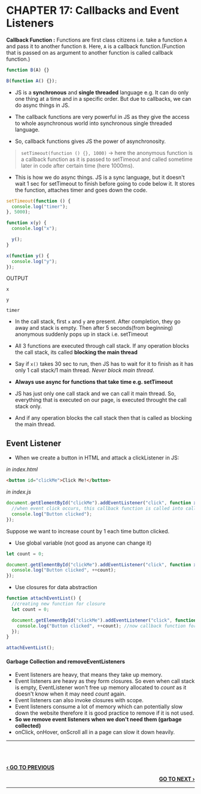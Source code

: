 # CHAPTER 17: Callbacks and Event Listeners

**Callback Function :** Functions are first class citizens i.e. take a function `A` and pass it to another function `B`. Here, `A` is a callback function.(Function that is passed on as argument to another function is called callback function.)

```javascript
function B(A) {}

B(function A() {});
```

- JS is a **synchronous** and **single threaded** language e.g. It can do only one thing at a time and in a specific order. But due to callbacks, we can do async things in JS.

- The callback functions are very powerful in JS as they give the access to whole asynchronous world into synchronous single threaded language.

- So, callback functions gives JS the power of asynchronosity.

> `setTimeout(function () {}, 1000)` -> here the anonymous function is a callback function as it is passed to setTimeout and called sometime later in code after certain time (here 1000ms).

- This is how we do async things. JS is a sync language, but it doesn't wait 1 sec for setTimeout to finish before going to code below it. It stores the function, attaches timer and goes down the code.

```javascript
setTimeout(function () {
  console.log("timer");
}, 5000);

function x(y) {
  console.log("x");

  y();
}

x(function y() {
  console.log("y");
});
```

OUTPUT

    x

    y

    timer

- In the call stack, first `x` and `y` are present. After completion, they go away and stack is empty. Then after 5 seconds(from beginning) anonymous suddenly pops up in stack i.e. setTimeout
- All 3 functions are executed through call stack. If any operation blocks the call stack, its called **blocking the main thread**
- Say if `x()` takes 30 sec to run, then JS has to wait for it to finish as it has only 1 call stack/1 main thread. _Never block main thread_.
- **Always use async for functions that take time e.g. setTimeout**

- JS has just only one call stack and we can call it main thread. So, everything that is executed on our page, is executed throught the call stack only.

- And if any operation blocks the call stack then that is called as blocking the main thread.

## **Event Listener**

- When we create a button in HTML and attack a clickListener in JS:

_in index.html_

```html
<button id="clickMe">Click Me!</button>
```

_in index.js_

```javascript
document.getElementById("clickMe").addEventListener("click", function xyz() {
  //when event click occurs, this callback function is called into callstack
  console.log("Button clicked");
});
```

Suppose we want to increase count by 1 each time button clicked.

- Use global variable (not good as anyone can change it)

```javascript
let count = 0;

document.getElementById("clickMe").addEventListener("click", function xyz() {
  console.log("Button clicked", ++count);
});
```

- Use closures for data abstraction

```javascript
function attachEventList() {
  //creating new function for closure
  let count = 0;

  document.getElementById("clickMe").addEventListener("click", function xyz() {
    console.log("Button clicked", ++count); //now callback function forms closure with outer scope(count)
  });
}

attachEventList();
```

#### Garbage Collection and removeEventListeners

- Event listeners are heavy, that means they take up memory.
- Event listeners are heavy as they form closures. So even when call stack is empty, EventListener won't free up memory allocated to _count_ as it doesn't know when it may need _count_ again.
- Event listeners can also invoke closures with scope.
- Event listeners consume a lot of memory which can potentially slow down the website therefore it is good practice to remove if it is not used.
- **So we remove event listeners when we don't need them (garbage collected)**
- onClick, onHover, onScroll all in a page can slow it down heavily.

---

<br><br>

<p align="left">
  <a href="./16_Functions.md"><b>‹ GO TO PREVIOUS</b></a>
</p>

<p align="right">
  <a href="./18_Async_And_EventLoops.md"><b>GO TO NEXT ›</b></a>
</p>

---
